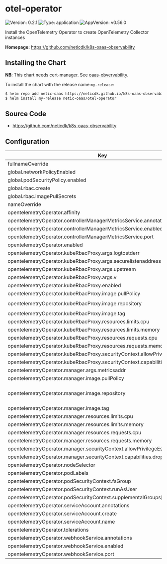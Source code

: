 # otel-operator

![Version: 0.2.1](https://img.shields.io/badge/Version-0.2.1-informational?style=flat-square) ![Type: application](https://img.shields.io/badge/Type-application-informational?style=flat-square) ![AppVersion: v0.56.0](https://img.shields.io/badge/AppVersion-v0.56.0-informational?style=flat-square)

Install the OpenTelemetry Operator to create OpenTelemetry Collector instances

**Homepage:** <https://github.com/neticdk/k8s-oaas-observability>

## Installing the Chart

**NB**: This chart needs cert-manager. See [oaas-obvervability](../oaas-observability/README.md).

To install the chart with the release name `my-release`:

```bash
$ helm repo add netic-oaas https://neticdk.github.io/k8s-oaas-observability
$ helm install my-release netic-oaas/otel-operator
```

## Source Code

* <https://github.com/neticdk/k8s-oaas-observability>

## Configuration

| Key | Type | Default | Description |
|-----|------|---------|-------------|
| fullnameOverride | string | `""` |  |
| global.networkPolicyEnabled | bool | `true` |  |
| global.podSecurityPolicy.enabled | bool | `false` |  |
| global.rbac.create | bool | `true` |  |
| global.rbac.imagePullSecrets | list | `[]` |  |
| nameOverride | string | `""` |  |
| opentelemetryOperator.affinity | object | `{}` |  |
| opentelemetryOperator.controllerManagerMetricsService.annotations | object | `{}` |  |
| opentelemetryOperator.controllerManagerMetricsService.enabled | bool | `true` |  |
| opentelemetryOperator.controllerManagerMetricsService.port | int | `8443` |  |
| opentelemetryOperator.enabled | bool | `true` |  |
| opentelemetryOperator.kubeRbacProxy.args.logtostderr | bool | `true` |  |
| opentelemetryOperator.kubeRbacProxy.args.securelistenaddress | string | `"0.0.0.0:8443"` |  |
| opentelemetryOperator.kubeRbacProxy.args.upstream | string | `"http://127.0.0.1:8080/"` |  |
| opentelemetryOperator.kubeRbacProxy.args.v | int | `10` |  |
| opentelemetryOperator.kubeRbacProxy.enabled | bool | `true` |  |
| opentelemetryOperator.kubeRbacProxy.image.pullPolicy | string | `"Always"` |  |
| opentelemetryOperator.kubeRbacProxy.image.repository | string | `"gcr.io/kubebuilder/kube-rbac-proxy"` |  |
| opentelemetryOperator.kubeRbacProxy.image.tag | string | `"v0.5.0"` |  |
| opentelemetryOperator.kubeRbacProxy.resources.limits.cpu | string | `"10m"` |  |
| opentelemetryOperator.kubeRbacProxy.resources.limits.memory | string | `"16Mi"` |  |
| opentelemetryOperator.kubeRbacProxy.resources.requests.cpu | string | `"10m"` |  |
| opentelemetryOperator.kubeRbacProxy.resources.requests.memory | string | `"16Mi"` |  |
| opentelemetryOperator.kubeRbacProxy.securityContext.allowPrivilegeEscalation | bool | `false` |  |
| opentelemetryOperator.kubeRbacProxy.securityContext.capabilities.drop[0] | string | `"ALL"` |  |
| opentelemetryOperator.manager.args.metricsaddr | string | `"127.0.0.1:8080"` |  |
| opentelemetryOperator.manager.image.pullPolicy | string | `"Always"` |  |
| opentelemetryOperator.manager.image.repository | string | `"ghcr.io/open-telemetry/opentelemetry-operator/opentelemetry-operator"` |  |
| opentelemetryOperator.manager.image.tag | string | `nil` |  |
| opentelemetryOperator.manager.resources.limits.cpu | string | `"100m"` |  |
| opentelemetryOperator.manager.resources.limits.memory | string | `"64Mi"` |  |
| opentelemetryOperator.manager.resources.requests.cpu | string | `"100m"` |  |
| opentelemetryOperator.manager.resources.requests.memory | string | `"64Mi"` |  |
| opentelemetryOperator.manager.securityContext.allowPrivilegeEscalation | bool | `false` |  |
| opentelemetryOperator.manager.securityContext.capabilities.drop[0] | string | `"ALL"` |  |
| opentelemetryOperator.nodeSelector | object | `{}` |  |
| opentelemetryOperator.podLabels | object | `{}` |  |
| opentelemetryOperator.podSecurityContext.fsGroup | int | `1` |  |
| opentelemetryOperator.podSecurityContext.runAsUser | int | `65532` |  |
| opentelemetryOperator.podSecurityContext.supplementalGroups[0] | int | `1` |  |
| opentelemetryOperator.serviceAccount.annotations | object | `{}` |  |
| opentelemetryOperator.serviceAccount.create | bool | `true` |  |
| opentelemetryOperator.serviceAccount.name | string | `""` |  |
| opentelemetryOperator.tolerations | list | `[]` |  |
| opentelemetryOperator.webhookService.annotations | object | `{}` |  |
| opentelemetryOperator.webhookService.enabled | bool | `true` |  |
| opentelemetryOperator.webhookService.port | int | `443` |  |
